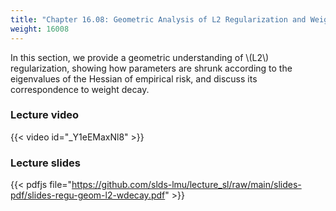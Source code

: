 ```yaml
---
title: "Chapter 16.08: Geometric Analysis of L2 Regularization and Weight Decay"
weight: 16008
---
```

In this section, we provide a geometric understanding of \\(L2\\) regularization, showing how parameters are shrunk according to the eigenvalues of the Hessian of empirical risk, and discuss its correspondence to weight decay. 

<!--more-->

### Lecture video

{{< video id="_Y1eEMaxNl8" >}}

### Lecture slides

{{< pdfjs file="https://github.com/slds-lmu/lecture_sl/raw/main/slides-pdf/slides-regu-geom-l2-wdecay.pdf" >}}

